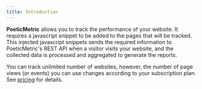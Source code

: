 ```yaml
---
title: Introduction
---
```


**PoeticMetric** allows you to track the performance of your website. It requires a javascript snippet to be added to the pages that will be tracked. This injected javascript snippets sends the required information to PoeticMetric's REST API when a visitor visits your website, and the collected data is processed and aggregated to generate the reports. 

You can track unlimited number of websites, however, the number of page views (or events) you can use changes according to your subscription plan. See [pricing](/pricing) for details.
